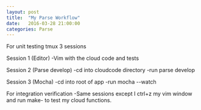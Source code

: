```yaml
---
layout: post
title:  "My Parse Workflow"
date:   2016-03-28 21:00:00
categories: Parse
---
```



For unit testing
tmux 3 sessions

Session 1 (Editor)
-Vim with the cloud code and tests

Session 2 (Parse develop)
-cd into cloudcode directory
-run parse develop

Session 3 (Mocha)
-cd into root of app
-run mocha --watch

For integration verification
-Same sessions except I ctrl+z my vim window and run make-<endpoint> to test my cloud functions.
